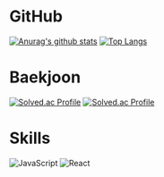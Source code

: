# GitHub 

[![Anurag's github stats](https://github-readme-stats.vercel.app/api?username=hdh4952&theme=tokyonight)](https://github.com/hdh4952)
[![Top Langs](https://github-readme-stats.vercel.app/api/top-langs/?username=hdh4952&theme=tokyonight&layout=compact)](https://github.com/anuraghazra/github-readme-stats)

# Baekjoon

[![Solved.ac Profile](http://mazassumnida.wtf/api/v2/generate_badge?boj=hdh4952)](https://solved.ac/hdh4952/)
[![Solved.ac Profile](http://mazassumnida.wtf/api/v2/generate_badge?boj=daehee)](https://solved.ac/daehee/)

# Skills
![JavaScript](https://img.shields.io/badge/JavaScript-F7DF1E?style=flat-square&logo=javascript&logoColor=white)
![React](https://img.shields.io/badge/React-61DAFB?style=flat-square&logo=react&logoColor=white)

